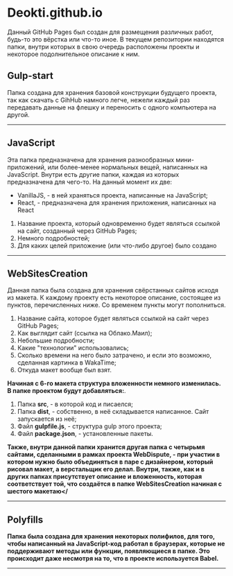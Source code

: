 # Deokti.github.io
<p>Данный GitHub Pages был создан для размещения различных работ, будь-то это вёрстка или что-то иное. В текущем репозитории находятся папки, внутри которых в свою очередь расположены проекты и некоторое подолнительное описание к ним.<p> 


<h2>Gulp-start</h2>

<p>Папка создана для хранения базовой конструкции будущего проекта, так как скачать с GihHub намного легче, нежели каждый раз передавать данные на флешку и переносить с одного компьютера на другой.<p>
<hr>

<h2>JavaScript</h2>

<p>Эта папка предназначена для хранения разнообразных мини-приложений, или более-менее нормальных вещей, написанных на JavaScript. Внутри есть другие папки, каждая из которых предназначена для чего-то. На данный момент их две:
  
  <ul>
  <li>VanillaJS, - в ней храняться проекта, написанные на JavaScript; </li>
  <li>React, - предназначена для хранения приложения, написанных на React</li>
</ul>  


<ol>
  <li>Название проекта, который одновременно будет являться ссылкой на сайт, созданный через GitHub Pages; </li>
  <li>Немного подробностей;</li>
  <li>Для каких целей приложение (или что-либо другое) было создано</li>
</ol>  
<hr>

<h2>WebSitesСreation</h2>

<p>Данная папка была создана для хранения свёрстанных сайтов исходя из макета. К каждому проекту есть некоторое описание, состоящее из пунктов, перечисленных ниже. Со временем пункты могут пополниться.<p>

<ol>
  <li>Название сайта, которое будет являться ссылкой на сайт через GitHub Pages; </li>
  <li>Как выглядит сайт (ссылка на Облако.Маил);</li>
  <li>Небольшие подробности;</li>
  <li>Какие "технологии" использовались;</li>
  <li>Сколько времени на него было затрачено, и если это возможно, сделанная картинка в WakaTime; </li>
  <li>Откуда макет вообще был взят.</li>
</ol>  

<b>Начиная с 6-го макета структура вложенности немного изменилась. В папке проектом будут добавляться:</b>.
<ol>
  <li>Папка <b>src</b>, - в которой код и писаелся;</li>
  <li>Папка <b>dist</b>, - собственно, в неё складывается написанное. Сайт запускается из неё;</li>
  <li>Файл <b>gulpfile.js</b>, - структура gulp этого проекта;</li>
  <li>Файл <b>package.json</b>, - установленные пакеты. </li>
</ol>  

<strong>Также, внутри данной папки хранится другая папка с четырьмя сайтами, сделанными в рамках проекта WebDispute, - при участии в котором нужно было объединяться в паре с дизайнером, который рисовал макет, а верстальщик его делал. Внутри, также, как и в других папках присутствует описание и вложенность, которая соответствует той, что создаётся в папке WebSitesСreation начиная с шестого макетаю</<strong>
  
<hr>

<h2>Polyfills</h2>

<p>Папка была создана для хранения некоторых полифилов, для того, чтобы написанный на JavaScript-код работал в браузерах, которые не поддерживают методы или функции, появляющиеся в папке. Это происходит даже несмотря на то, что в проекте используется Babel.</p> 

<hr>
